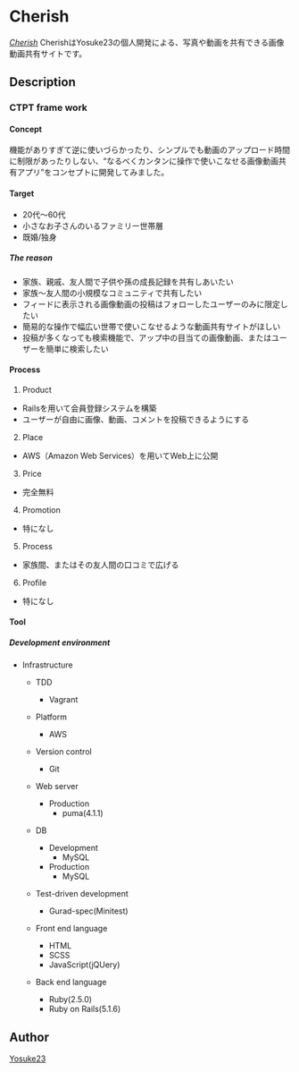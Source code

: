 # Cherish

[*Cherish*](https://cherish-pv.com/)
CherishはYosuke23の個人開発による、写真や動画を共有できる画像動画共有サイトです。


## Description

### CTPT frame work

#### Concept
  
機能がありすぎて逆に使いづらかったり、シンプルでも動画のアップロード時間に制限があったりしない、“なるべくカンタンに操作で使いこなせる画像動画共有アプリ”をコンセプトに開発してみました。

#### Target

- 20代〜60代
- 小さなお子さんのいるファミリー世帯層
- 既婚/独身

##### The reason

- 家族、親戚、友人間で子供や孫の成長記録を共有しあいたい
- 家族〜友人間の小規模なコミュニティで共有したい
- フィードに表示される画像動画の投稿はフォローしたユーザーのみに限定したい
- 簡易的な操作で幅広い世帯で使いこなせるような動画共有サイトがほしい
- 投稿が多くなっても検索機能で、アップ中の目当ての画像動画、またはユーザーを簡単に検索したい

#### Process

1. Product

- Railsを用いて会員登録システムを構築
- ユーザーが自由に画像、動画、コメントを投稿できるようにする

2. Place

- AWS（Amazon Web Services）を用いてWeb上に公開

3. Price

- 完全無料

4. Promotion

- 特になし

5. Process

- 家族間、またはその友人間の口コミで広げる

6. Profile

- 特になし

#### Tool

##### Development environment

* Infrastructure
  * TDD
    * Vagrant

  * Platform
    * AWS

  * Version control
    * Git

  * Web server 
    * Production
      * puma(4.1.1)

  * DB
    * Development
      * MySQL
    * Production
      * MySQL

  * Test-driven development
    * Gurad-spec(Minitest)

  * Front end language
    * HTML
    * SCSS
    * JavaScript(jQUery)

  * Back end language
    * Ruby(2.5.0)
    * Ruby on Rails(5.1.6)


## Author

[Yosuke23](https://github.com/Yosuke23/)